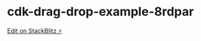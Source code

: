 # cdk-drag-drop-example-8rdpar

[Edit on StackBlitz ⚡️](https://stackblitz.com/edit/cdk-drag-drop-example-8rdpar)